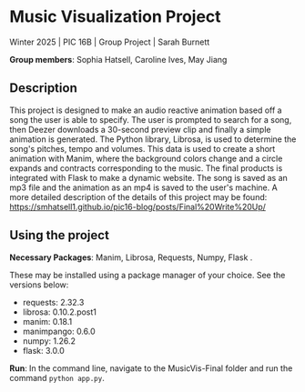 # Music Visualization Project

Winter 2025 | PIC 16B | Group Project | Sarah Burnett

**Group members**: Sophia Hatsell, Caroline Ives, May Jiang

## Description
This project is designed to make an audio reactive animation based off a song the user is able to specify. The user is prompted to search for a song, then Deezer downloads a 30-second preview clip and finally a simple animation is generated. The Python library, Librosa, is used to determine the song's pitches, tempo and volumes. This data is used to create a short animation with Manim, where the background colors change and a circle expands and contracts corresponding to the music. The final products is integrated with Flask to make a dynamic website. The song is saved as an mp3 file and the animation as an mp4 is saved to the user's machine. A more detailed description of the details of this project may be found: https://smhatsell1.github.io/pic16-blog/posts/Final%20Write%20Up/

## Using the project
**Necessary Packages**: Manim, Librosa, Requests, Numpy, Flask . 

These may be installed using a package manager of your choice. See the versions below:

- requests: 2.32.3
- librosa: 0.10.2.post1
- manim: 0.18.1
- manimpango: 0.6.0    
- numpy: 1.26.2
- flask: 3.0.0

**Run**: In the command line, navigate to the MusicVis-Final folder and run the command `python app.py`.
